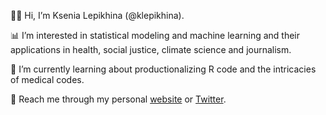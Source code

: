 👋🏻  Hi, I’m Ksenia Lepikhina (@klepikhina).

📊  I’m interested in statistical modeling and machine learning and their applications in health, social justice, climate science and journalism.

🌱  I’m currently learning about productionalizing R code and the intricacies of medical codes.

💌  Reach me through my personal <a href="https://klepikhina.github.io/" target="_blank">website</a> or <a href="https://twitter.com/ksenialepikhina" target="_blank">Twitter</a>.
